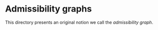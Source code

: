 # Admissibility graphs

This directory presents an original notion we call the *admissibility graph*.
